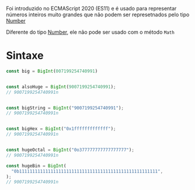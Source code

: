 Foi introduzido no ECMAScript 2020 (ES11) e é usado para representar números inteiros muito grandes que não podem ser represetnados pelo tipo [Number](Number.md)

Diferente do tipo [Number](Number.md), ele não pode ser usado com o método `Math` 

# Sintaxe

```js
const big = BigInt(007199254740991)


const alsoHuge = BigInt(9007199254740991);
// 9007199254740991n


const bigString = BigInt("9007199254740991");
// 9007199254740991n


const bigHex = BigInt("0x1fffffffffffff");
// 9007199254740991n


const hugeOctal = BigInt("0o377777777777777777");
// 9007199254740991n

const hugeBin = BigInt(
  "0b11111111111111111111111111111111111111111111111111111",
);
// 9007199254740991n

```